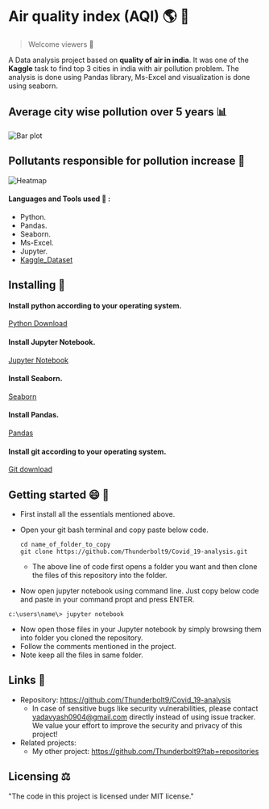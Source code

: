 # Air quality index (AQI) 🌎 📝
> Welcome viewers 🙂

A Data analysis project based on **quality of air in india**. It was one of the **Kaggle** task to find top 3 cities in india with air pollution problem. The analysis is done using Pandas library, Ms-Excel and visualization is done using seaborn.

## Average city wise pollution over 5 years 📊
![Bar plot](https://github.com/Thunderbolt9/Images/blob/master/Capture.PNG?raw=true)

## Pollutants responsible for pollution increase 🔬
![Heatmap](https://github.com/Thunderbolt9/Images/blob/master/Heatmap.PNG?raw=true)
#### Languages and Tools used 🔧 :
- Python.
- Pandas.
- Seaborn.
- Ms-Excel.
- Jupyter.
- [Kaggle_Dataset](https://www.kaggle.com/rohanrao/air-quality-data-in-india)
## Installing 💾 

#### Install python according to your operating system.
[Python Download](https://www.python.org/downloads/)
#### Install Jupyter Notebook.
[Jupyter Notebook](https://jupyter.org/install)
#### Install Seaborn.
[Seaborn](https://seaborn.pydata.org/installing.html)
#### Install Pandas.
[Pandas](https://pandas.pydata.org/pandas-docs/stable/getting_started/install.html)
#### Install git according to your operating system.
[Git download](https://git-scm.com/downloads)

## Getting started 😄 📑
- First install all the essentials mentioned above.
- Open your git bash terminal and copy paste below code.
  ```
  cd name_of_folder_to_copy
  git clone https://github.com/Thunderbolt9/Covid_19-analysis.git
  ```
  - The above line of code first opens a folder you want and then clone the files of this repository into the folder.

- Now open jupyter notebook using command line. Just copy below code and paste in your command propt and press ENTER.
```
c:\users\name\> jupyter notebook
```
- Now open those files in your Jupyter notebook by simply browsing them into folder you cloned the repository.
- Follow the comments mentioned in the project.
- Note keep all the files in same folder.

## Links 🔗

- Repository: https://github.com/Thunderbolt9/Covid_19-analysis
  - In case of sensitive bugs like security vulnerabilities, please contact
    yadavyash0904@gmail.com directly instead of using issue tracker. We value your effort
    to improve the security and privacy of this project!
- Related projects:
  - My other project: https://github.com/Thunderbolt9?tab=repositories
  
## Licensing ⚖️ 

"The code in this project is licensed under MIT license."
